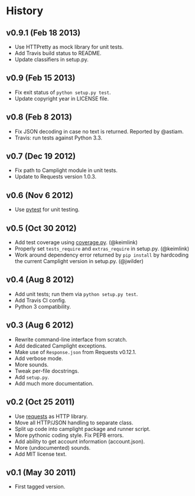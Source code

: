 History
=======


v0.9.1 (Feb 18 2013)
--------------------

* Use HTTPretty as mock library for unit tests.
* Add Travis build status to README.
* Update classifiers in setup.py.


v0.9 (Feb 15 2013)
------------------

* Fix exit status of `python setup.py test`.
* Update copyright year in LICENSE file.


v0.8 (Feb 8 2013)
-----------------

* Fix JSON decoding in case no text is returned. Reported by @astiam.
* Travis: run tests against Python 3.3.


v0.7 (Dec 19 2012)
------------------

* Fix path to Camplight module in unit tests.
* Update to Requests version 1.0.3.


v0.6 (Nov 6 2012)
-----------------

* Use [pytest](http://pytest.org) for unit testing.


v0.5 (Oct 30 2012)
------------------

* Add test coverage using [coverage.py](http://nedbatchelder.com/code/coverage/).
  (@keimlink)
* Properly set `tests_require` and `extras_require` in setup.py. (@keimlink)
* Work around dependency error returned by `pip install` by hardcoding the
  current Camplight version in setup.py. (@jwilder)


v0.4 (Aug 8 2012)
-----------------

* Add unit tests; run them via `python setup.py test`.
* Add Travis CI config.
* Python 3 compatibility.


v0.3 (Aug 6 2012)
-----------------

* Rewrite command-line interface from scratch.
* Add dedicated Camplight exceptions.
* Make use of `Response.json` from Requests v0.12.1.
* Add verbose mode.
* More sounds.
* Tweak per-file docstrings.
* Add `setup.py`.
* Add much more documentation.


v0.2 (Oct 25 2011)
------------------

* Use [requests](https://github.com/kennethreitz/requests) as HTTP library.
* Move all HTTP/JSON handling to separate class.
* Split up code into camplight package and runner script.
* More pythonic coding style. Fix PEP8 errors.
* Add ability to get account information (account.json).
* More (undocumented) sounds.
* Add MIT license text.


v0.1 (May 30 2011)
------------------

* First tagged version.
